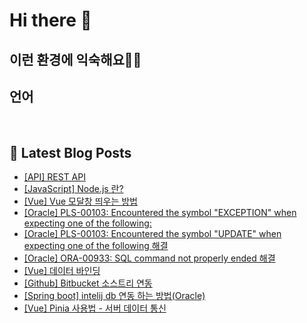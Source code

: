 # Hi there 👋

## 이런 환경에 익숙해요✍🏼

## 언어

<p>
  <img alt="" src= "https://img.shields.io/badge/JavaScript-F7DF1E?style=flat-square&logo=JavaScript&logoColor=white"/> 
  <img alt="" src= "https://img.shields.io/badge/TypeScript-black?logo=typescript&logoColor=blue"/>
</p>

## 📕 Latest Blog Posts

<ul><li><a href='https://o-ohi-code.tistory.com/23' target='_blank'>[API] REST API</a></li><li><a href='https://o-ohi-code.tistory.com/22' target='_blank'>[JavaScript] Node.js 란?</a></li><li><a href='https://o-ohi-code.tistory.com/21' target='_blank'>[Vue] Vue 모달창 띄우는 방법</a></li><li><a href='https://o-ohi-code.tistory.com/20' target='_blank'>[Oracle] PLS-00103: Encountered the symbol &quot;EXCEPTION&quot; when expecting one of the following:</a></li><li><a href='https://o-ohi-code.tistory.com/19' target='_blank'>[Oracle] PLS-00103: Encountered the symbol &quot;UPDATE&quot; when expecting one of the following 해결</a></li><li><a href='https://o-ohi-code.tistory.com/18' target='_blank'>[Oracle] ORA-00933: SQL command not properly ended 해결</a></li><li><a href='https://o-ohi-code.tistory.com/17' target='_blank'>[Vue] 데이터 바인딩</a></li><li><a href='https://o-ohi-code.tistory.com/16' target='_blank'>[Github] Bitbucket 소스트리 연동</a></li><li><a href='https://o-ohi-code.tistory.com/15' target='_blank'>[Spring boot] intelij db 연동 하는 방법(Oracle)</a></li><li><a href='https://o-ohi-code.tistory.com/13' target='_blank'>[Vue] Pinia 사용법 - 서버 데이터 통신</a></li></ul>
